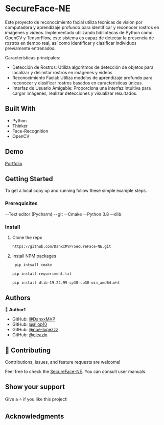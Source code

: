 <a name="readme-top"></a>

# SecureFace-NE

Este proyecto de reconocimiento facial utiliza técnicas de visión por computadora y aprendizaje profundo para identificar y reconocer rostros en imágenes y videos. Implementado utilizando bibliotecas de Python como OpenCV y TensorFlow, este sistema es capaz de detectar la presencia de rostros en tiempo real, así como identificar y clasificar individuos previamente entrenados.

Características principales:
- Detección de Rostros: Utiliza algoritmos de detección de objetos para localizar y delimitar rostros en imágenes y videos.
- Reconocimiento Facial: Utiliza modelos de aprendizaje profundo para reconocer y clasificar rostros basados en características únicas.
- Interfaz de Usuario Amigable: Proporciona una interfaz intuitiva para cargar imágenes, realizar detecciones y visualizar resultados.

## Built With

- Python
- Thinker
- Face-Recognition
- OpenCV


## Demo 

[Portfolio](https://github.com/DanxxMVP/SecureFace-NE.git)

## Getting Started

To get a local copy up and running follow these simple example steps.

### Prerequisites

--Text editor (Pycharm)
--git
--Cmake
--Python 3.8
--dlib 

### Install

1. Clone the repo
   ```sh
   https://github.com/DanxxMVP/SecureFace-NE.git
   ```
2. Install NPM packages
   ```sh
    pip intsall cmake
   ```
   ```sh
   pip install requeriment.txt
   ```
   ```sh
   pip install dlib-19.22.99-cp38-cp38-win_amd64.whl
   ```
   

## Authors

👤 **Author1**

- GitHub: [@DanxxMVP](https://github.com/DanxxMVP)
- GitHub: [@allop10](allop5602@gmail.com)
- GitHub: [@noe-lopezzz]( a01903451@utmir.edu.mx)
- GitHub: [@eleazin]()
  


## 🤝 Contributing

Contributions, issues, and feature requests are welcome!

Feel free to check the [SecureFace-NE](https://drive.google.com/drive/folders/1eQ7SbtAZ7huvQltfnvhtKjj7Se_1M5PG?usp=drive_link).
You can consult user manuals
## Show your support

Give a ⭐️ if you like this project!

## Acknowledgments
